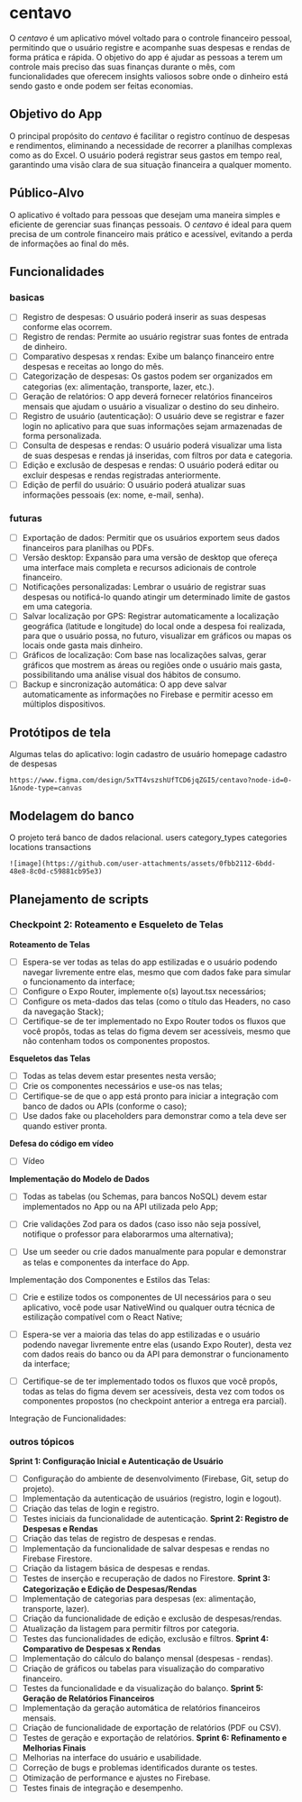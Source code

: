 # centavo

O _centavo_ é um aplicativo móvel voltado para o controle financeiro pessoal, permitindo que o usuário registre e acompanhe suas despesas e rendas de forma prática e rápida. O objetivo do app é ajudar as pessoas a terem um controle mais preciso das suas finanças durante o mês, com funcionalidades que oferecem insights valiosos sobre onde o dinheiro está sendo gasto e onde podem ser feitas economias.

## Objetivo do App

O principal propósito do _centavo_ é facilitar o registro contínuo de despesas e rendimentos, eliminando a necessidade de recorrer a planilhas complexas como as do Excel. O usuário poderá registrar seus gastos em tempo real, garantindo uma visão clara de sua situação financeira a qualquer momento.

## Público-Alvo

O aplicativo é voltado para pessoas que desejam uma maneira simples e eficiente de gerenciar suas finanças pessoais. O _centavo_ é ideal para quem precisa de um controle financeiro mais prático e acessível, evitando a perda de informações ao final do mês.

## Funcionalidades

### basicas

- [ ] Registro de despesas: O usuário poderá inserir as suas despesas conforme elas ocorrem.
- [ ] Registro de rendas: Permite ao usuário registrar suas fontes de entrada de dinheiro.
- [ ] Comparativo despesas x rendas: Exibe um balanço financeiro entre despesas e receitas ao longo do mês.
- [ ] Categorização de despesas: Os gastos podem ser organizados em categorias (ex: alimentação, transporte, lazer, etc.).
- [ ] Geração de relatórios: O app deverá fornecer relatórios financeiros mensais que ajudam o usuário a visualizar o destino do seu dinheiro.
- [ ] Registro de usuário (autenticação): O usuário deve se registrar e fazer login no aplicativo para que suas informações sejam armazenadas de forma personalizada.
- [ ] Consulta de despesas e rendas: O usuário poderá visualizar uma lista de suas despesas e rendas já inseridas, com filtros por data e categoria.
- [ ] Edição e exclusão de despesas e rendas: O usuário poderá editar ou excluir despesas e rendas registradas anteriormente.
- [ ] Edição de perfil do usuário: O usuário poderá atualizar suas informações pessoais (ex: nome, e-mail, senha).

### futuras

- [ ] Exportação de dados: Permitir que os usuários exportem seus dados financeiros para planilhas ou PDFs.
- [ ] Versão desktop: Expansão para uma versão de desktop que ofereça uma interface mais completa e recursos adicionais de controle financeiro.
- [ ] Notificações personalizadas: Lembrar o usuário de registrar suas despesas ou notificá-lo quando atingir um determinado limite de gastos em uma categoria.
- [ ] Salvar localização por GPS: Registrar automaticamente a localização geográfica (latitude e longitude) do local onde a despesa foi realizada, para que o usuário possa, no futuro, visualizar em gráficos ou mapas os locais onde gasta mais dinheiro.
- [ ] Gráficos de localização: Com base nas localizações salvas, gerar gráficos que mostrem as áreas ou regiões onde o usuário mais gasta, possibilitando uma análise visual dos hábitos de consumo.
- [ ] Backup e sincronização automática: O app deve salvar automaticamente as informações no Firebase e permitir acesso em múltiplos dispositivos.

## Protótipos de tela

Algumas telas do aplicativo:
login
cadastro de usuário
homepage
cadastro de despesas

    https://www.figma.com/design/5xTT4vszshUfTCD6jqZGI5/centavo?node-id=0-1&node-type=canvas

## Modelagem do banco

O projeto terá banco de dados relacional.
users
category_types
categories
locations
transactions

    ![image](https://github.com/user-attachments/assets/0fbb2112-6bdd-48e8-8c0d-c59881cb95e3)


## Planejamento de scripts

### **Checkpoint 2: Roteamento e Esqueleto de Telas**

**Roteamento de Telas**

- [ ] Espera-se ver todas as telas do app estilizadas e o usuário podendo navegar livremente entre elas, mesmo que com dados fake para simular o funcionamento da interface;
- [ ] Configure o Expo Router, implemente o(s) layout.tsx necessários;
- [ ] Configure os meta-dados das telas (como o título das Headers, no caso da navegação Stack);
- [ ] Certifique-se de ter implementado no Expo Router todos os fluxos que você propôs, todas as telas do figma devem ser acessíveis, mesmo que não contenham todos os componentes propostos.

**Esqueletos das Telas**

- [ ] Todas as telas devem estar presentes nesta versão;
- [ ] Crie os componentes necessários e use-os nas telas;
- [ ] Certifique-se de que o app está pronto para iniciar a integração com banco de dados ou APIs (conforme o caso);
- [ ] Use dados fake ou placeholders para demonstrar como a tela deve ser quando estiver pronta.

**Defesa do código em vídeo**
- [ ] Vídeo

**Implementação do Modelo de Dados**

- [ ] Todas as tabelas (ou Schemas, para bancos NoSQL) devem estar implementados no App ou na API utilizada pelo App;

- [ ] Crie validações Zod para os dados (caso isso não seja possível, notifique o professor para elaborarmos uma alternativa);

- [ ] Use um seeder ou crie dados manualmente para popular e demonstrar as telas e componentes da interface do App.

Implementação dos Componentes e Estilos das Telas:

- [ ] Crie e estilize todos os componentes de UI necessários para o seu aplicativo, você pode usar NativeWind ou qualquer outra técnica de estilização compatível com o React Native;

- [ ] Espera-se ver a maioria das telas do app estilizadas e o usuário podendo navegar livremente entre elas (usando Expo Router), desta vez com dados reais do banco ou da API para demonstrar o funcionamento da interface;

- [ ] Certifique-se de ter implementado todos os fluxos que você propôs, todas as telas do figma devem ser acessíveis, desta vez com todos os componentes propostos (no checkpoint anterior a entrega era parcial).


Integração de Funcionalidades:

### outros tópicos

**Sprint 1: Configuração Inicial e Autenticação de Usuário**
- [ ] Configuração do ambiente de desenvolvimento (Firebase, Git, setup do projeto).
- [ ] Implementação da autenticação de usuários (registro, login e logout).
- [ ] Criação das telas de login e registro.
- [ ] Testes iniciais da funcionalidade de autenticação.
**Sprint 2: Registro de Despesas e Rendas**
- [ ] Criação das telas de registro de despesas e rendas.
- [ ] Implementação da funcionalidade de salvar despesas e rendas no Firebase Firestore.
- [ ] Criação da listagem básica de despesas e rendas.
- [ ] Testes de inserção e recuperação de dados no Firestore.
**Sprint 3: Categorização e Edição de Despesas/Rendas**
- [ ] Implementação de categorias para despesas (ex: alimentação, transporte, lazer).
- [ ] Criação da funcionalidade de edição e exclusão de despesas/rendas.
- [ ] Atualização da listagem para permitir filtros por categoria.
- [ ] Testes das funcionalidades de edição, exclusão e filtros.
**Sprint 4: Comparativo de Despesas x Rendas**
- [ ] Implementação do cálculo do balanço mensal (despesas - rendas).
- [ ] Criação de gráficos ou tabelas para visualização do comparativo financeiro.
- [ ] Testes da funcionalidade e da visualização do balanço.
**Sprint 5: Geração de Relatórios Financeiros**
- [ ] Implementação da geração automática de relatórios financeiros mensais.
- [ ] Criação de funcionalidade de exportação de relatórios (PDF ou CSV).
- [ ] Testes de geração e exportação de relatórios.
**Sprint 6: Refinamento e Melhorias Finais**
- [ ] Melhorias na interface do usuário e usabilidade.
- [ ] Correção de bugs e problemas identificados durante os testes.
- [ ] Otimização de performance e ajustes no Firebase.
- [ ] Testes finais de integração e desempenho.
